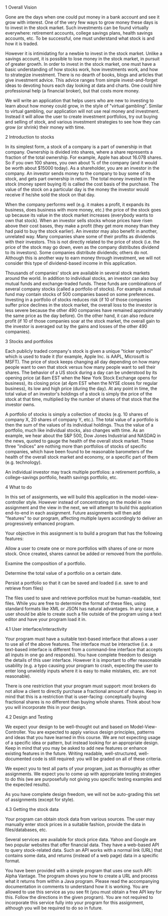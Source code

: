 1 Overall Vision

Gone are the days when one could put money in a bank account and see it grow with interest. One of the very few ways to grow money these days is to invest in the stock market. Such investments can be found virtually everywhere: retirement accounts, college savings plans, health savings accounts, etc. To be successful, one must understand what stock is and how it is traded.

However it is intimidating for a newbie to invest in the stock market. Unlike a savings account, it is possible to lose money in the stock market, in pursuit of greater growth. In order to invest in the stock market, one must have a basic understanding of how stocks work, how investments work, and how to strategize investment. There is no dearth of books, blogs and articles that give investment advice. This advice ranges from simple invest-and-forget ideas to devoting hours each day looking at data and charts. One could hire professional help (a financial broker), but that costs more money.

We will write an application that helps users who are new to investing to learn about how money could grow, in the style of "virtual gambling". Similar to virtual gambling, our application will not use real money and investment. Instead it will allow the user to create investment portfolios, try out buying and selling of stock, and various investment strategies to see how they can grow (or shrink) their money with time.

2 Introduction to stocks

In its simplest form, a stock of a company is a part of ownership in that company. Ownership is divided into shares, where a share represents a fraction of the total ownership. For example, Apple has about 16.07B shares. So if you own 100 shares, you own about  % of the company (and it would be worth about $15000 today). As a shareholder, you are an investor in the company. An investor sends money to the company to buy some of its stock, and gets part ownership in return. The total money invested in the stock (money spent buying it) is called the cost basis of the purchase. The value of the stock on a particular day is the money the investor would receive if he/she sold the stock on that day.

When the company performs well (e.g. it makes a profit, it expands its business, does business with more money, etc.) the price of the stock goes up because its value in the stock market increases (everybody wants to own that stock). When an investor sells stocks whose prices have risen above their cost bases, they make a profit (they get more money than they had paid to buy the stock earlier). An investor may also benefit in another, unrelated way. Many companies share some of their profits as dividends with their investors. This is not directly related to the price of stock (i.e. the price of the stock may go down, even as the company distributes dividend to its investors). Some companies distribute dividends; others do not. Although this is another way to earn money through investment, we will not consider this type of dividend-based income in this application.

Thousands of companies' stock are available in several stock markets around the world. In addition to individual stocks, an investor can also buy mutual funds and exchange-traded funds. These funds are combinations of several company stocks (called a portfolio of stocks). For example a mutual fund may contain stocks of 500 companies based on some preferences. Investing in a portfolio of stocks reduces risk (if 10 of those companies suffer price declines in the stock market, the overall loss to the investor is less severe because the other 490 companies have remained approximately the same price as the day before). On the other hand, it can also reduce profit (if 10 of those companies soar at the stock market, the overall gain to the investor is averaged out by the gains and losses of the other 490 companies).

3 Stocks and portfolios

Each publicly traded company's stock is given a unique "ticker symbol" which is used to trade it (for example, Apple Inc. is AAPL, Microsoft is MSFT). The price of stock keeps changing all day depending on how many people want to own that stock versus how many people want to sell their shares. The behavior of a US stock during a day can be understood by its opening price (at 8am EST when the New York Stock Exchange opens for business), its closing price (at 4pm EST when the NYSE closes for regular business), its low and high price (during the day). At any point in time, the total value of an investor's holdings of a stock is simply the price of the stock at that time, multiplied by the number of shares of that stock that the investor owns.

A portfolio of stocks is simply a collection of stocks (e.g. 10 shares of company X, 20 shares of company Y, etc.). The total value of a portfolio is then the sum of the values of its individual holdings. Thus the value of a portfolio, much like individual stocks, also changes with time. As an example, we hear about the S&P 500, Dow Jones Industrial and NASDAQ in the news, quoted to gauge the health of the overall stock market. These three "indices" are nothing more than portfolios of stocks of specific companies, which have been found to be reasonable barometers of the health of the overall stock market and economy, or a specific part of them (e.g. technology).

An individual investor may track multiple portfolios: a retirement portfolio, a college-savings portfolio, health savings portfolio, etc.

4 What to do

In this set of assignments, we will build this application in the model-view-controller style. However instead of concentrating on the model in one assignment and the view in the next, we will attempt to build this application end-to-end in each assignment. Future assignments will then add "features" to our program, affecting multiple layers accordingly to deliver an progressively enhanced program.

Your objective in this assignment is to build a program that has the following features:

Allow a user to create one or more portfolios with shares of one or more stock. Once created, shares cannot be added or removed from the portfolio.

Examine the composition of a portfolio.

Determine the total value of a portfolio on a certain date.

Persist a portfolio so that it can be saved and loaded (i.e. save to and retrieve from files)

The files used to save and retrieve portfolios must be human-readable, text files. While you are free to determine the format of these files, using standard formats like XML or JSON has natural advantages. In any case, a user should be able to create such a file outside of the program using a text editor and have your program load it in.

4.1 User interface/interactivity

Your program must have a suitable text-based interface that allows a user to use all of the above features. The interface must be interactive (i.e. a text-based interface is different from a command-line interface that accepts all inputs in one go and responds). You have complete freedom to design the details of this user interface. However it is important to offer reasonable usability (e.g. a typo causing your program to crash, expecting the user to enter long unwieldy inputs where it is easy to make mistakes, etc. are not reasonable).

There is one restriction that your program must support: most brokers do not allow a client to directly purchase a fractional amount of shares. Keep in mind that this is a restriction that is user-facing: conceptually buying fractional shares is no different than buying whole shares. Think about how you will incorporate this in your design.

4.2 Design and Testing

We expect your design to be well-thought out and based on Model-View-Controller. You are expected to apply various design principles, patterns and ideas that you have learned in this course. We are not expecting usage of a specific idea or pattern, but instead looking for an appropriate design. Keep in mind that you may be asked to add new features or enhance existing features in the future. Writing readable, well-structured, well-documented code is still required: you will be graded on all of these criteria.

We expect you to test all parts of your program, just as thoroughly as other assignments. We expect you to come up with appropriate testing strategies to do this (we are purposefully not giving you specific testing examples and the expected results).

As you have complete design freedom, we will not be auto-grading this set of assignments (except for style).

4.3 Getting the stock data

Your program can obtain stock data from various sources. The user may manually enter stock prices in a suitable fashion, provide the data in files/databases, etc.

Several services are available for stock price data. Yahoo and Google are two popular websites that offer financial data. They have a web-based API to query stock-related data. Such an API works with a normal link (URL) that contains some data, and returns (instead of a web page) data in a specific format.

You have been provided with a simple program that uses one such API: Alpha Vantage. The program shows you how to create a URL and process what it returns from within a Java program. Please read the accompanying documentation in comments to understand how it is working. You are allowed to use this service as you see fit (you must obtain a free API key for this. Follow the directions in the given program). You are not required to incorporate this service fully into your program for this assignment, although you will be required to do so in future.
